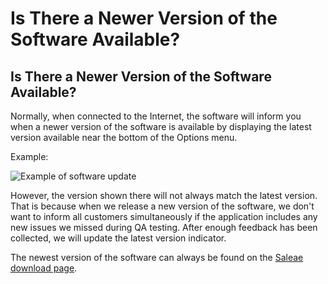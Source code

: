 # Is There a Newer Version of the Software Available?

## Is There a Newer Version of the Software Available?

Normally, when connected to the Internet, the software will inform you when a newer version of the software is available by displaying the latest version available near the bottom of the Options menu.

Example:

![Example of software update](https://trello-attachments.s3.amazonaws.com/55f0a61a10f9f592573a4205/58ee6814cbb02ff34a9db3e9/3ede52015f8cbaedd6c895c49be4aed6/new_sw_version_dialog.PNG)

However, the version shown there will not always match the latest version. That is because when we release a new version of the software, we don't want to inform all customers simultaneously if the application includes any new issues we missed during QA testing. After enough feedback has been collected, we will update the latest version indicator.

The newest version of the software can always be found on the [Saleae download page](https://www.saleae.com/downloads).

